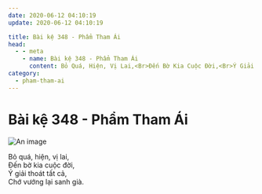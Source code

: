 ```yaml
---
date: 2020-06-12 04:10:19
update: 2020-06-12 04:10:19

title: Bài kệ 348 - Phẩm Tham Ái
head:
  - - meta
    - name: Bài kệ 348 - Phẩm Tham Ái
      content: Bỏ Quá, Hiện, Vị Lai,<Br>Ðến Bờ Kia Cuộc Đời,<Br>Ý Giải Thoát Tất Cả,<Br>Chớ Vướng Lại Sanh Già.<Br>
category:
  - pham-tham-ai
---
```


# Bài kệ 348 - Phẩm Tham Ái

![An image](/img/pham-tham-ai/pham-tham-ai-348.jpg)

Bỏ quá, hiện, vị lai,<br>Ðến bờ kia cuộc đời,<br>Ý giải thoát tất cả,<br>Chớ vướng lại sanh già.<br>
